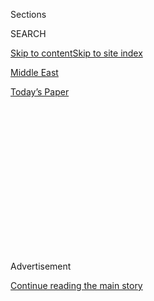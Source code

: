 <div id="app">

<div>

<div>

<div>

<div class="NYTAppHideMasthead css-1q2w90k e1suatyy0">

<div class="section css-ui9rw0 e1suatyy2">

<div class="css-eph4ug er09x8g0">

<div class="css-6n7j50">

</div>

<span class="css-1dv1kvn">Sections</span>

<div class="css-10488qs">

<span class="css-1dv1kvn">SEARCH</span>

</div>

[Skip to content](#site-content)[Skip to site index](#site-index)

</div>

<div id="masthead-section-label" class="css-1wr3we4 eaxe0e00">

[Middle
East](https://www.nytimes.com/section/world/middleeast)

</div>

<div class="css-10698na e1huz5gh0">

</div>

</div>

<div id="masthead-bar-one" class="section hasLinks css-15hmgas e1csuq9d3">

<div class="css-uqyvli e1csuq9d0">

</div>

<div class="css-1uqjmks e1csuq9d1">

</div>

<div class="css-9e9ivx">

[](https://myaccount.nytimes.com/auth/login?response_type=cookie&client_id=vi)

</div>

<div class="css-1bvtpon e1csuq9d2">

[Today’s
Paper](https://www.nytimes.com/section/todayspaper)

</div>

</div>

</div>

</div>

<div data-aria-hidden="false">

<div id="site-content" data-role="main">

<div>

<div class="css-1aor85t" style="opacity:0.000000001;z-index:-1;visibility:hidden">

<div class="css-1hqnpie">

<div class="css-epjblv">

<span class="css-17xtcya">[Middle
East](/section/world/middleeast)</span><span class="css-x15j1o">|</span><span class="css-fwqvlz">Ending
Crisis, Israel Swears in Netanyahu-Led Government to Rescue
Economy</span>

</div>

<div class="css-k008qs">

<div class="css-1iwv8en">

<span class="css-18z7m18"></span>

<div>

</div>

</div>

<span class="css-1n6z4y">https://nyti.ms/3fYJn44</span>

<div class="css-1705lsu">

<div class="css-4xjgmj">

<div class="css-4skfbu" data-role="toolbar" data-aria-label="Social Media Share buttons, Save button, and Comments Panel with current comment count" data-testid="share-tools">

  - 
  - 
  - 
  - 
    
    <div class="css-6n7j50">
    
    </div>

  - 

</div>

</div>

</div>

</div>

</div>

</div>

<div id="NYT_TOP_BANNER_REGION" class="css-13pd83m">

</div>

<div id="top-wrapper" class="css-1sy8kpn">

<div id="top-slug" class="css-l9onyx">

Advertisement

</div>

[Continue reading the main
story](#after-top)

<div class="ad top-wrapper" style="text-align:center;height:100%;display:block;min-height:250px">

<div id="top" class="place-ad" data-position="top" data-size-key="top">

</div>

</div>

<div id="after-top">

</div>

</div>

<div>

<div id="sponsor-wrapper" class="css-1hyfx7x">

<div id="sponsor-slug" class="css-19vbshk">

Supported by

</div>

[Continue reading the main
story](#after-sponsor)

<div id="sponsor" class="ad sponsor-wrapper" style="text-align:center;height:100%;display:block">

</div>

<div id="after-sponsor">

</div>

</div>

<div class="css-186x18t">

</div>

<div class="css-1vkm6nb ehdk2mb0">

# Ending Crisis, Israel Swears in Netanyahu-Led Government to Rescue Economy

</div>

A unity government with Benny Gantz, Prime Minister Benjamin Netanyahu’s
former rival, will brace for a second wave of the coronavirus while
restoring “jobs, jobs, jobs,” Mr. Netanyahu promises.

<div class="css-79elbk" data-testid="photoviewer-wrapper">

<div class="css-z3e15g" data-testid="photoviewer-wrapper-hidden">

</div>

<div class="css-1a48zt4 ehw59r15" data-testid="photoviewer-children">

![<span class="css-16f3y1r e13ogyst0" data-aria-hidden="true">Prime
Minister Benjamin Netanyahu of Israel attended a swearing-in ceremony
for his new unity government in Parliament in Jerusalem on
Sunday.</span><span class="css-cnj6d5 e1z0qqy90" itemprop="copyrightHolder"><span class="css-1ly73wi e1tej78p0">Credit...</span><span><span>Adina
Valman/Knesset spokespersons' office, via
Reuters</span></span></span>](https://static01.nyt.com/images/2020/05/17/world/17israel01/merlin_172579761_b559a937-1fa8-4aa2-b335-c97add0b23de-articleLarge.jpg?quality=75&auto=webp&disable=upscale)

</div>

</div>

<div class="css-18e8msd">

<div class="css-vp77d3 epjyd6m0">

<div class="css-hus3qt ey68jwv0" data-aria-hidden="true">

[![David M.
Halbfinger](https://static01.nyt.com/images/2018/10/10/multimedia/author-david-m-halbfinger/author-david-m-halbfinger-thumbLarge.png
"David M. Halbfinger")](https://www.nytimes.com/by/david-m-halbfinger)

</div>

<div class="css-1baulvz">

By [<span class="css-1baulvz last-byline" itemprop="name">David M.
Halbfinger</span>](https://www.nytimes.com/by/david-m-halbfinger)

</div>

</div>

  - 
    
    <div class="css-ld3wwf e16638kd2">
    
    May 17,
    2020
    
    </div>

  - 
    
    <div class="css-4xjgmj">
    
    <div class="css-d8bdto" data-role="toolbar" data-aria-label="Social Media Share buttons, Save button, and Comments Panel with current comment count" data-testid="share-tools">
    
      - 
      - 
      - 
      - 
        
        <div class="css-6n7j50">
        
        </div>
    
      - 
    
    </div>
    
    </div>

</div>

</div>

<div class="section meteredContent css-1r7ky0e" name="articleBody" itemprop="articleBody">

<div class="css-1fanzo5 StoryBodyCompanionColumn">

<div class="css-53u6y8">

JERUSALEM — Ending a 510-day political crisis that three elections had
failed to resolve, Israel on Sunday swore in a new government charged
with responding to the coronavirus pandemic, extending Prime Minister
Benjamin Netanyahu’s record-setting tenure just a week before his
corruption trial is set to begin.

Mr. Netanyahu, 70, has joined forces with his erstwhile challenger, the
centrist former army chief Benny Gantz, 60, who now holds the new title
of “alternate prime minister,” a veto over most major decisions, control
over half the government’s ministries and an agreement to switch
positions with Mr. Netanyahu on Nov. 17, 2021.

But by keeping Mr. Netanyahu in office, even as he faces prosecution on
bribery, fraud and breach of trust charges over his dealings with
several wealthy media executives, the new ruling coalition may represent
a crowning political achievement for Israel’s longest-serving leader.

Only two and a half years ago, Mr. Netanyahu’s closest allies had ruled
out the possibility that he could continue in office if he were
indicted. Only two and a half months ago, a clear majority of Israeli
voters had elected lawmakers promising to usher Mr. Netanyahu into the
political afterlife.

</div>

</div>

<div class="css-1fanzo5 StoryBodyCompanionColumn">

<div class="css-53u6y8">

Yet in a matter of weeks, Mr. Netanyahu reduced those adversaries to
political footnotes.

Mr. Gantz’s large Blue and White party broke apart over his decision to
join Mr. Netanyahu, the once-dominant Labor party was reduced to two
lonely seats in Parliament, and Arab lawmakers who had sensed the
opportunity to wield greater influence than ever over Israeli public
life found themselves once again on the margins.

Mr. Gantz’s acceptance of an I.O.U. from Mr. Netanyahu could prove
misguided: Few analysts say they believe that their agreement will
survive long enough for Mr. Gantz to take his turn as prime minister.

</div>

</div>

<div class="css-79elbk" data-testid="photoviewer-wrapper">

<div class="css-z3e15g" data-testid="photoviewer-wrapper-hidden">

</div>

<div class="css-1a48zt4 ehw59r15" data-testid="photoviewer-children">

![<span class="css-16f3y1r e13ogyst0" data-aria-hidden="true">Benny
Gantz said it was no time “to remain blindly attached to what were
yesterday’s hopes and
aspirations.”</span><span class="css-cnj6d5 e1z0qqy90" itemprop="copyrightHolder"><span class="css-1ly73wi e1tej78p0">Credit...</span><span>Adina
Valman/Knesset Spokesperson's Office, via
Reuters</span></span>](https://static01.nyt.com/images/2020/05/17/world/17israel02/merlin_172580637_57fde6b1-584d-475d-a447-8d2491909ae6-articleLarge.jpg?quality=75&auto=webp&disable=upscale)

</div>

</div>

<div class="css-1fanzo5 StoryBodyCompanionColumn">

<div class="css-53u6y8">

The opposition, for its part, now lacks coherence. The center-left
parties that had put their hopes in Mr. Gantz were joined by Yamina, the
right-wing party led by Naftali Bennett, a former defense minister who
balked at joining Mr. Netanyahu’s coalition when he refused Yamina’s
demands for ministerial portfolios.

Israel’s long political stalemate, dating from December 2018, had kept
the government in limbo, unable to pass major legislation or to enact a
new spending plan reflecting changing national priorities.

</div>

</div>

<div class="css-1fanzo5 StoryBodyCompanionColumn">

<div class="css-53u6y8">

In an inaugural speech in Parliament hours before his formal
swearing-in, Mr. Netanyahu promised to deliver a new budget “that will
prevent the economy from collapsing, that will guarantee stability, that
will restore growth — a budget that will give you, citizens of Israel,
hope, and a horizon, by restoring three things: Jobs, jobs, jobs.”

More than a million Israelis have lost their jobs since the pandemic
forced most workplaces to shut down, and though schools and many
employers have begun to reopen, the economy is far from back to normal.

The country’s aggressive measures worked to contain the virus, however:
Israel’s death rate from Covid-19 is 31 people per million, a small
fraction of the fatality rates in the United States and hard-hit
countries like Britain, Italy and Spain.

While Mr. Netanyahu took credit for Israel’s coming through the pandemic
relatively unscathed so far, he said he and Mr. Gantz would establish a
“corona cabinet” to get ready for an expected second
wave.

</div>

</div>

<div class="css-79elbk" data-testid="photoviewer-wrapper">

<div class="css-z3e15g" data-testid="photoviewer-wrapper-hidden">

</div>

<div class="css-1a48zt4 ehw59r15" data-testid="photoviewer-children">

<div class="css-1xdhyk6 erfvjey0">

<span class="css-1ly73wi e1tej78p0">Image</span>

<div class="css-zjzyr8">

<div data-testid="lazyimage-container" style="height:257.77777777777777px">

</div>

</div>

</div>

<span class="css-16f3y1r e13ogyst0" data-aria-hidden="true">A market in
Tel Aviv. Mr. Netanyahu said he and Mr. Gantz would establish a “corona
cabinet” to get ready for an expected second wave of
infections.</span><span class="css-cnj6d5 e1z0qqy90" itemprop="copyrightHolder"><span class="css-1ly73wi e1tej78p0">Credit...</span><span>Dan
Balilty for The New York Times</span></span>

</div>

</div>

<div class="css-1fanzo5 StoryBodyCompanionColumn">

<div class="css-53u6y8">

In one respect, at least, the new government is off to a running start
in creating jobs.

To induce party leaders to join the coalition, the Netanyahu-Gantz
government has ballooned in size. It has increased the number of
ministers and dangled other plums, adding more than $225 million in
yearly costs, said Yohanan Plesner, president of the nonpartisan Israel
Democracy Institute. (Mr. Netanyahu put the added expense at only $24
million, and said this was far less than the $500 million or more a
fourth election would have cost the Israeli economy.)

Mr. Gantz, who has been denounced as a turncoat by many of the
center-left lawmakers who tried to help him oust Mr. Netanyahu, spoke
defensively of his decision to join the coalition in his own
parliamentary address. He said it was no time “to remain blindly
attached to what were yesterday’s hopes and aspirations.”

</div>

</div>

<div class="css-1fanzo5 StoryBodyCompanionColumn">

<div class="css-53u6y8">

The inconclusive elections had left Israel’s leaders with a clear choice
between unity and “civil war,” Mr. Gantz said, adding: “The people said
to us: Stop fighting amongst yourselves and get to work for us.”

The fighting did not cease on Sunday, however. Both Mr. Gantz and Mr.
Netanyahu were repeatedly interrupted by angry shouts from the
opposition.

Mr. Netanyahu drew the loudest cries of protest when he repeated his vow
to annex territory in the occupied West Bank that the Palestinians have
counted on for a future state. The coalition agreement with Mr. Gantz
allows Mr. Netanyahu to pursue annexation, if the United States approves
it, any time after July
1.

</div>

</div>

<div class="css-79elbk" data-testid="photoviewer-wrapper">

<div class="css-z3e15g" data-testid="photoviewer-wrapper-hidden">

</div>

<div class="css-1a48zt4 ehw59r15" data-testid="photoviewer-children">

<div class="css-1xdhyk6 erfvjey0">

<span class="css-1ly73wi e1tej78p0">Image</span>

<div class="css-zjzyr8">

<div data-testid="lazyimage-container" style="height:256.4888888888889px">

</div>

</div>

</div>

<span class="css-16f3y1r e13ogyst0" data-aria-hidden="true">Israeli
soldiers standing guard at a protest against Israeli settlements in the
West Bank. The coalition agreement with Mr. Gantz allows Mr. Netanyahu
to pursue annexation, if the United States approves it, any time after
July
1.</span><span class="css-cnj6d5 e1z0qqy90" itemprop="copyrightHolder"><span class="css-1ly73wi e1tej78p0">Credit...</span><span>Majdi
Mohammed/Associated Press</span></span>

</div>

</div>

<div class="css-1fanzo5 StoryBodyCompanionColumn">

<div class="css-53u6y8">

“These areas of the country were the places of the birth and the growth
of the Jewish nation,” Mr. Netanyahu said of the West Bank, as shouts of
“apartheid” could be heard from opponents of annexation. “And it is time
to apply Israeli law and to write a glorious new chapter in the history
of Zionism.”

Annexation of West Bank territory is the one issue on which Mr. Gantz,
who as a candidate said he opposed such a unilateral move, did not
obtain a veto. Mr. Netanyahu must consult with him but can proceed
without his approval.

The new opposition leader, Yair Lapid, bitterly denounced both Mr.
Netanyahu and Mr. Gantz, his former partner in Blue and White, saying
Mr. Gantz had “surrendered” to someone undeserving of his trust. “In the
real world, you don’t let your children play with a man like that,” Mr.
Lapid said. “In this building, he’s the prime minister.”

</div>

</div>

<div class="css-1fanzo5 StoryBodyCompanionColumn">

<div class="css-53u6y8">

Even as Mr. Gantz and Mr. Netanyahu spoke of unity and healing, analysts
warned that the new government’s two-headed structure could substitute
one form of stalemate for another.

Karine Nahon, a professor and politics expert at the Interdisciplinary
Center Herzliya, said the new coalition’s size and breadth gave it
stability, in that it would not be vulnerable to being toppled if one or
two lawmakers threatened to quit.

But Ms. Nahon said that the veto power Mr. Gantz and Mr. Netanyahu held
over each other could render it ineffectual.

“If we’re talking about the judicial system, about checks and balances,
about the role of the media — on every topic, they are coming from two
opposite ideological stances,” she said. “The government’s supposed to
meet different goals, but what are the goals?”

</div>

</div>

<div>

</div>

</div>

<div>

</div>

<div>

</div>

<div>

</div>

<div>

<div id="bottom-wrapper" class="css-1ede5it">

<div id="bottom-slug" class="css-l9onyx">

Advertisement

</div>

[Continue reading the main
story](#after-bottom)

<div id="bottom" class="ad bottom-wrapper" style="text-align:center;height:100%;display:block;min-height:90px">

</div>

<div id="after-bottom">

</div>

</div>

</div>

</div>

</div>

## Site Index

<div>

</div>

## Site Information Navigation

  - [© <span>2020</span> <span>The New York Times
    Company</span>](https://help.nytimes.com/hc/en-us/articles/115014792127-Copyright-notice)

<!-- end list -->

  - [NYTCo](https://www.nytco.com/)
  - [Contact
    Us](https://help.nytimes.com/hc/en-us/articles/115015385887-Contact-Us)
  - [Work with us](https://www.nytco.com/careers/)
  - [Advertise](https://nytmediakit.com/)
  - [T Brand Studio](http://www.tbrandstudio.com/)
  - [Your Ad
    Choices](https://www.nytimes.com/privacy/cookie-policy#how-do-i-manage-trackers)
  - [Privacy](https://www.nytimes.com/privacy)
  - [Terms of
    Service](https://help.nytimes.com/hc/en-us/articles/115014893428-Terms-of-service)
  - [Terms of
    Sale](https://help.nytimes.com/hc/en-us/articles/115014893968-Terms-of-sale)
  - [Site
    Map](https://spiderbites.nytimes.com)
  - [Help](https://help.nytimes.com/hc/en-us)
  - [Subscriptions](https://www.nytimes.com/subscription?campaignId=37WXW)

</div>

</div>

</div>

</div>
